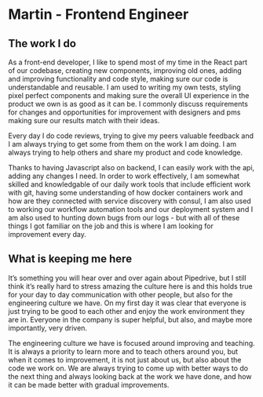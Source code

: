 # Martin - Frontend Engineer

## The work I do

As a front-end developer, I like to spend most of my time in the React part of our codebase, creating new components, improving old ones, adding and improving functionality and code style, making sure our code is understandable and reusable. I am used to writing my own tests, styling pixel perfect components and making sure the overall UI experience in the product we own is as good as it can be. I commonly discuss requirements for changes and opportunities for improvement with designers and pms making sure our results match with their ideas.   

Every day I do code reviews, trying to give my peers valuable feedback and I am always trying to get some from them on the work I am doing. I am always trying to help others and share my product and code knowledge.

Thanks to having Javascript also on backend, I can easily work with the api, adding any changes I need. In order to work effectively, I am somewhat skilled and knowledgable of our daily work tools that include efficient work with git, having some understanding of how docker containers work and how are they connected with  service discovery with consul, I am also used to working our workflow automation tools and our deployment system and I am also used to hunting down bugs from our logs - but with all of these things I got familiar on the job and this is where I am looking for improvement every day.  

## What is keeping me here

It’s something you will hear over and over again about Pipedrive, but I still think it’s really hard to stress amazing the culture here is and this holds true for your day to day communication with other people, but also for the engineering culture we have. On my first day it was clear that everyone is just trying to be good to each other and enjoy the work environment they are in. Everyone in the company is super helpful, but also, and maybe more importantly, very driven. 

The engineering culture we have is focused around improving and teaching. It is always a priority to learn more and to teach others around you, but when it comes to improvement, it is not just about us, but also about the code we work on. We are always trying to come up with better ways to do the next thing and always looking back at the work we have done, and how it can be made better with gradual improvements.  


